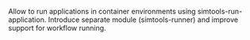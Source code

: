 Allow to run applications in container environments using simtools-run-application. Introduce separate module (simtools-runner) and improve support for workflow running.
